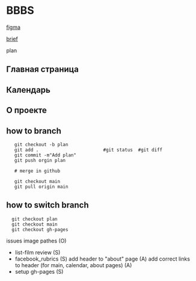 # BBBS


[figma](https://www.figma.com/file/11gCLSDOYlvkbuI3FU36Up/BBBS-for-students?node-id=0%3A1)

[brief](https://www.notion.so/4bf1679662f241ee926fbe21160501c2)


plan
  ## Главная страница
  ## Календарь
  ## О проекте


## how to branch
  ```
     git checkout -b plan
     git add .                        #git status  #git diff 
     git commit -m"Add plan"
     git push orgin plan
     
     # merge in github 
      
     git checkout main
     git pull origin main
   ```


## how to switch branch
  ```
    git checkout plan
    git checkout main
    git checkout gh-pages
  ```

issues
  image pathes (O)
  - list-film review (S)
  - facebook_rubrics (S)
  add header to "about" page (A)
  add correct links to header (for main, calendar, about pages) (A)
  - setup gh-pages (S)

